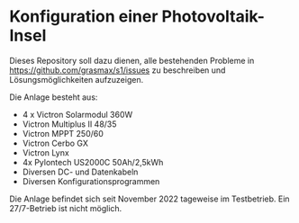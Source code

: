 # Konfiguration einer Photovoltaik-Insel
Dieses Repository soll dazu dienen, alle bestehenden Probleme in https://github.com/grasmax/s1/issues zu beschreiben und Lösungsmöglichkeiten aufzuzeigen.

Die Anlage besteht aus:
- 4 x Victron Solarmodul 360W
- Victron Multiplus II 48/35
- Victron MPPT 250/60
- Victron Cerbo GX
- Victron Lynx
- 4x Pylontech US2000C 50Ah/2,5kWh
- Diversen DC- und Datenkabeln
- Diversen Konfigurationsprogrammen

Die Anlage befindet sich seit November 2022 tageweise im Testbetrieb.
Ein 27/7-Betrieb ist nicht möglich.

